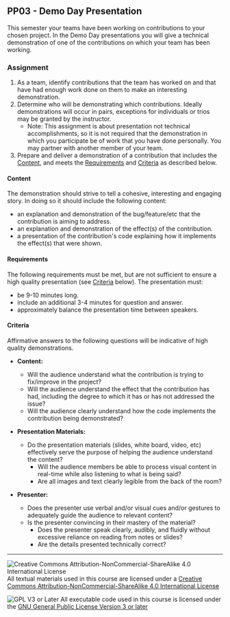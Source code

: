 ## PP03 - Demo Day Presentation

This semester your teams have been working on contributions to your chosen project. In the Demo Day presentations you will give a technical demonstration of one of the contributions on which your team has been working.

### Assignment

1. As a team, identify contributions that the team has worked on and that have had enough work done on them to make an interesting demonstration.
2. Determine who will be demonstrating which contributions. Ideally demonstrations will occur in pairs, exceptions for individuals or trios may be granted by the instructor.
   - Note: This assignment is about presentation not technical accomplishments, so it is not required that the demonstration in which you participate be of work that you have done personally. You may partner with another member of your team.
3. Prepare and deliver a demonstration of a contribution that includes the [Content](#content), and meets the [Requirements](#requirements) and [Criteria](#criteria) as described below.

#### Content

The demonstration should strive to tell a cohesive, interesting and engaging story. In doing so it should include the following content:
- an explanation and demonstration of the bug/feature/etc that the contribution is aiming to address.
- an explanation and demonstration of the effect(s) of the contribution.
- a presentation of the contribution's code explaining how it implements the effect(s) that were shown.

#### Requirements

The following requirements must be met, but are not sufficient to ensure a high quality presentation (see [Criteria](#criteria) below).  The presentation must:
- be 9-10 minutes long.
- include an additional 3-4 minutes for question and answer.
- approximately balance the presentation time between speakers.

#### Criteria

Affirmative answers to the following questions will be indicative of high quality demonstrations.

- **Content:**
  - Will the audience understand what the contribution is trying to fix/improve in the project?
  - Will the audience understand the effect that the contribution has had, including the degree to which it has or has not addressed the issue?
  - Will the audience clearly understand how the code implements the contribution being demonstrated?

- **Presentation Materials:** 
  - Do the presentation materials (slides, white board, video, etc) effectively serve the purpose of helping the audience understand the content?
    - Will the audience members be able to process visual content in real-time while also listening to what is being said?
    - Are all images and text clearly legible from the back of the room?

- **Presenter:** 
  - Does the presenter use verbal and/or visual cues and/or gestures to adequately guide the audience to relevant content?
  - Is the presenter convincing in their mastery of the material?
    - Does the presenter speak clearly, audibly, and fluidly without excessive reliance on reading from notes or slides?
    - Are the details presented technically correct?

---

![Creative Commons Attribution-NonCommercial-ShareAlike 4.0 International License](https://i.creativecommons.org/l/by-nc-sa/4.0/88x31.png "Creative Commons Attribution-NonCommercial-ShareAlike 4.0 International License") All textual materials used in this course are licensed under a [Creative Commons Attribution-NonCommercial-ShareAlike 4.0 International License](http://creativecommons.org/licenses/by-nc-sa/4.0/)

![GPL V3 or Later](https://www.gnu.org/graphics/gplv3-or-later-sm.png "GPL V3 or later") All executable code used in this course is licensed under the [GNU General Public License Version 3 or later](https://www.gnu.org/licenses/gpl.txt)
